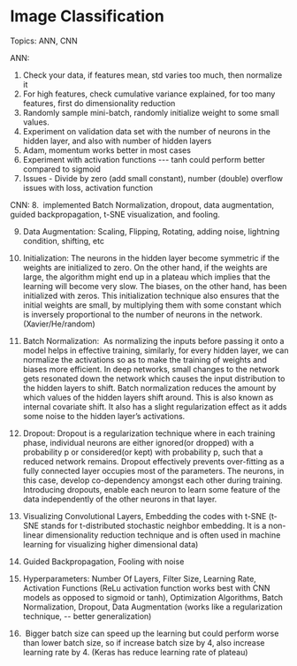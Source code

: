 # Image Classification

Topics: ANN, CNN

ANN:
1. Check your data, if features mean, std varies too much, then normalize it
2. For high features, check cumulative variance explained, for too many features, first do dimensionality reduction
3. Randomly sample mini-batch, randomly initialize weight to some small values.
4. Experiment on validation data set with the number of neurons in the hidden layer, and also with number of hidden layers
5. Adam, momentum works better in most cases
6. Experiment with activation functions --- tanh could perform better compared to sigmoid
7. Issues - Divide by zero (add small constant), number (double) overflow issues with loss, activation function

CNN:
8.  implemented Batch Normalization, dropout, data augmentation, guided backpropagation, t-SNE visualization, and fooling.

9. Data Augmentation: Scaling, Flipping, Rotating, adding noise, lightning condition, shifting, etc

10. Initialization: The neurons in the hidden layer become symmetric if the weights are initialized to zero. On the other hand, if the weights are large, the algorithm might end up in a plateau which implies that the learning will become very slow. The biases, on the other hand, has been initialized with zeros. This initialization technique also ensures that the initial weights are small, by multiplying them with some constant which is inversely proportional to the number of neurons in the network. (Xavier/He/random)

11. Batch Normalization:  As normalizing the inputs before passing it onto a model helps in effective training, similarly, for every hidden layer, we can normalize the activations so as to make the training of weights and biases more efficient. In deep networks, small changes to the network gets resonated down the network which causes the input distribution to the hidden layers to shift. Batch normalization reduces the amount by which values of the hidden layers shift around. This is also known as internal covariate shift. It also has a slight regularization effect as it adds some noise to the hidden layer’s activations.

12. Dropout: Dropout is a regularization technique where in each training phase, individual neurons are either ignored(or dropped) with a probability p or considered(or kept) with probability p, such that a reduced network remains. Dropout effectively prevents over-fitting as a fully connected layer occupies most of the parameters. The neurons, in this case, develop co-dependency amongst each other during training. Introducing dropouts, enable each neuron to learn some feature of the data independently of the other neurons in that layer.

13. Visualizing Convolutional Layers, Embedding the codes with t-SNE (t-SNE stands for t-distributed stochastic neighbor embedding. It is a non-linear dimensionality reduction technique and is often used in machine learning for visualizing higher dimensional data)

14. Guided Backpropagation, Fooling with noise

15. Hyperparameters: Number Of Layers, Filter Size, Learning Rate, Activation Functions (ReLu activation function works best with CNN models as opposed to sigmoid or tanh), Optimization Algorithms, Batch Normalization, Dropout, Data Augmentation (works like a regularization technique, -- better generalization)

16.  Bigger batch size can speed up the learning but could perform worse than lower batch size, so if increase batch size by 4, also increase learning rate by 4. (Keras has reduce learning rate of plateau)
